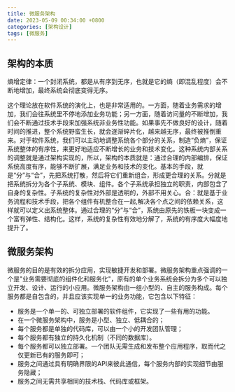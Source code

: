 ```yaml
---
title: 微服务架构
date: 2023-05-09 00:34:00 +0800
categories: [架构设计]
tags: [微服务]
---
```


## 架构的本质

熵增定律：一个封闭系统，都是从有序到无序，也就是它的熵（即混乱程度）会不断地增加，最终系统会彻底变得无序。

这个理论放在软件系统的演化上，也是非常适用的。一方面，随着业务需求的增加，我们会往系统里不停地添加业务功能；另一方面，随着访问量的不断增加，我们会不断通过技术手段来加强系统非业务性功能。如果事先不做良好的设计，随着时间的推进，整个系统野蛮生长，就会逐渐碎片化，越来越无序，最终被推倒重来。对于软件系统，我们可以主动地调整系统各个部分的关系，制造“负熵”，保证系统整体的有序性，来更好地适应不断增长的业务和技术变化。这种系统内部关系的调整就是通过架构实现的，所以，架构的本质就是：通过合理的内部编排，保证系统高度有序，能够不断扩展，满足业务和技术的变化。基本的手段，就是“分”与“合”，先把系统打散，然后将它们重新组合，形成更合理的关系。分就是把系统拆分为各个子系统、模块、组件。各个子系统承担独立的职责，内部包含了自身的复杂性。子系统的复杂性对外部是透明的，外部不用关心。合：就是基于业务流程和技术手段，把各个组件有机整合在一起,解决各个点之间的依赖关系，这样就可以定义出系统整体。通过合理的“分”与“合”，系统由原先的铁板一块变成一个富有弹性、结构化。这样，系统的复杂性有效地分解了，系统的有序度大幅度地提升了。

## 微服务架构

微服务的目的是有效的拆分应用，实现敏捷开发和部署。微服务架构重点强调的一个是"业务需要彻底的组件化和服务化"，原有的单个业务系统会拆分为多个可以独立开发、设计、运行的小应用。微服务架构由一组小型的、自主的服务构成。每个服务都是自包含的，并且应该实现单一的业务功能，它包含以下特征：

- 服务是一个单一的、可独立部署的软件组件，它实现了一些有用的功能。
- 在一个微服务架构中，服务是小型、独立、低耦合的；
- 每个服务都是单独的代码库，可以由一个小的开发团队管理；
- 每个服务都有独立的持久化机制（不同的数据库）。
- 每个服务都可以独立部署。一个团队无需生成和发布整个应用程序，取而代之仅更新已有的服务即可；
- 服务之间通过具有明确界限的API来彼此通信，每个服务内部的实现细节由服务隐藏；
- 服务之间无需共享相同的技术栈、代码库或框架。

